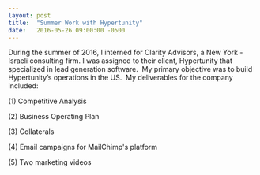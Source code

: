 ```yaml
---
layout: post
title:  "Summer Work with Hypertunity"
date:   2016-05-26 09:00:00 -0500
---
```


During the summer of 2016, I interned for Clarity Advisors, a New York - Israeli consulting firm. I was assigned to their client, Hypertunity that specialized in lead generation software.
​
My primary objective was to build Hypertunity’s operations in the US.
​
My deliverables for the company included:

(1)	Competitive Analysis

(2)	Business Operating Plan

(3)	Collaterals

(4)	Email campaigns for MailChimp's platform

(5)	Two marketing videos
